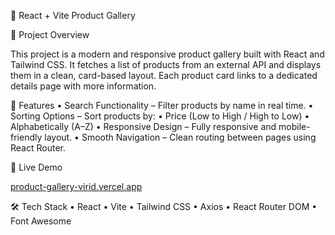 🚀 React + Vite Product Gallery

📝 Project Overview

This project is a modern and responsive product gallery built with React and Tailwind CSS. It fetches a list of products from an external API and displays them in a clean, card-based layout. Each product card links to a dedicated details page with more information.

🌟 Features
	•	Search Functionality – Filter products by name in real time.
	•	Sorting Options – Sort products by:
	•	Price (Low to High / High to Low)
	•	Alphabetically (A–Z)
	•	Responsive Design – Fully responsive and mobile-friendly layout.
	•	Smooth Navigation – Clean routing between pages using React Router.

🔗 Live Demo

[product-gallery-virid.vercel.app
](https://product-gallery-virid.vercel.app/)

🛠️ Tech Stack
	•	React
	•	Vite
	•	Tailwind CSS
	•	Axios
	•	React Router DOM
	•	Font Awesome
